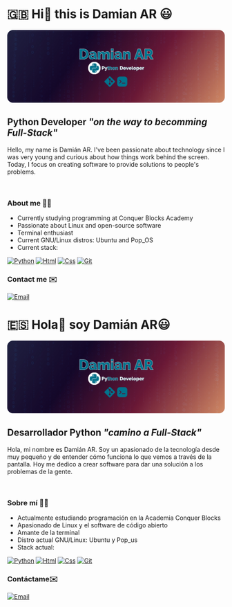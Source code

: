 # 🇬🇧 Hi👋  this is Damian AR 😃

![damixtech_header](./assets/banner_github.png)

## Python Developer *"on the way to becomming Full-Stack"*

Hello, my name is Damián AR. I've been passionate about technology since I was very young and curious about how things work behind the screen. Today, I focus on creating software to provide solutions to people's problems.

<br>

### About me 🙋‍♂️

- Currently studying programming at Conquer Blocks Academy
- Passionate about Linux and open-source software
- Terminal enthusiast
- Current GNU/Linux distros: Ubuntu and Pop_OS
- Current stack:
  
[![Python](https://img.shields.io/badge/Python-306998?style=for-the-badge&logo=python&logoColor=white&labelColor=101010)]() [![Html](https://img.shields.io/badge/HTML-white?style=for-the-badge&logo=html5&logoColor=white&labelColor=black&color=%23E34F26)]() [![Css](https://img.shields.io/badge/css-white?style=for-the-badge&logo=css3&logoColor=white&labelColor=black&color=blue)]()  [![Git](https://img.shields.io/badge/Git-yellow?style=for-the-badge&logo=git&logoColor=white&labelColor=101010)]()

### Contact me ✉️
[![Email](https://img.shields.io/badge/professional%20e--mail-white?style=for-the-badge&logo=gmail&logoColor=white&label=damitech%40tutamail.com&labelColor=black&color=%23EA4335)](mailto:dami@tutamail.com)

# 🇪🇸 Hola👋 soy Damián AR😃

![damixtech_header](./assets/banner_github.png)

## Desarrollador Python *"camino a Full-Stack"*

Hola, mi nombre es Damián AR. Soy un apasionado de la tecnología desde muy pequeño y de entender cómo funciona lo que vemos a través de la pantalla. Hoy me dedico a crear software para dar una solución a los problemas de la gente.

<br>

### Sobre mí 🙋‍♂️
  - Actualmente estudiando programación en la Academia Conquer Blocks
  - Apasionado de Linux y el software de código abierto
  - Amante de la terminal
  - Distro actual GNU/Linux: Ubuntu y Pop_us
  - Stack actual: 
  
  [![Python](https://img.shields.io/badge/Python-306998?style=for-the-badge&logo=python&logoColor=white&labelColor=101010)]() [![Html](https://img.shields.io/badge/HTML-white?style=for-the-badge&logo=html5&logoColor=white&labelColor=black&color=%23E34F26)]() [![Css](https://img.shields.io/badge/css-white?style=for-the-badge&logo=css3&logoColor=white&labelColor=black&color=blue)]()  [![Git](https://img.shields.io/badge/Git-yellow?style=for-the-badge&logo=git&logoColor=white&labelColor=101010)]()

### Contáctame✉️
[![Email](https://img.shields.io/badge/Email%20profesional-white?style=for-the-badge&logo=gmail&logoColor=white&label=damitech%40tutamail.com&labelColor=black&color=%23EA4335)](mailto:dami@tutamail.com)


<!--
Here are some ideas to get you started:

- 🔭 I’m currently working on ...
- 🌱 I’m currently learning ...
- 👯 I’m looking to collaborate on ...
- 🤔 I’m looking for help with ...
- 💬 Ask me about ...
- 📫 How to reach me: ...
- 😄 Pronouns: ...
- ⚡ Fun fact: ...
-->
 